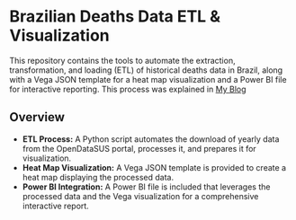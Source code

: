 # Brazilian Deaths Data ETL & Visualization

This repository contains the tools to automate the extraction, transformation, and loading (ETL) of historical deaths data in Brazil, along with a Vega JSON template for a heat map visualization and a Power BI file for interactive reporting.
This process was explained in [My Blog](https://medium.com/@cesartozzi/building-custom-visualizations-with-power-bi-and-deneb-c4aec971a9ef)


## Overview

- **ETL Process:** A Python script automates the download of yearly data from the OpenDataSUS portal, processes it, and prepares it for visualization.
- **Heat Map Visualization:** A Vega JSON template is provided to create a heat map displaying the processed data.
- **Power BI Integration:** A Power BI file is included that leverages the processed data and the Vega visualization for a comprehensive interactive report.



